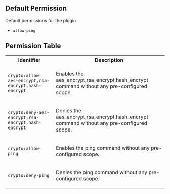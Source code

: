 ## Default Permission

Default permissions for the plugin

- `allow-ping`

## Permission Table

<table>
<tr>
<th>Identifier</th>
<th>Description</th>
</tr>


<tr>
<td>

`crypto:allow-aes-encrypt,rsa-encrypt,hash-encrypt`

</td>
<td>

Enables the aes_encrypt,rsa_encrypt,hash_encrypt command without any pre-configured scope.

</td>
</tr>

<tr>
<td>

`crypto:deny-aes-encrypt,rsa-encrypt,hash-encrypt`

</td>
<td>

Denies the aes_encrypt,rsa_encrypt,hash_encrypt command without any pre-configured scope.

</td>
</tr>

<tr>
<td>

`crypto:allow-ping`

</td>
<td>

Enables the ping command without any pre-configured scope.

</td>
</tr>

<tr>
<td>

`crypto:deny-ping`

</td>
<td>

Denies the ping command without any pre-configured scope.

</td>
</tr>
</table>
